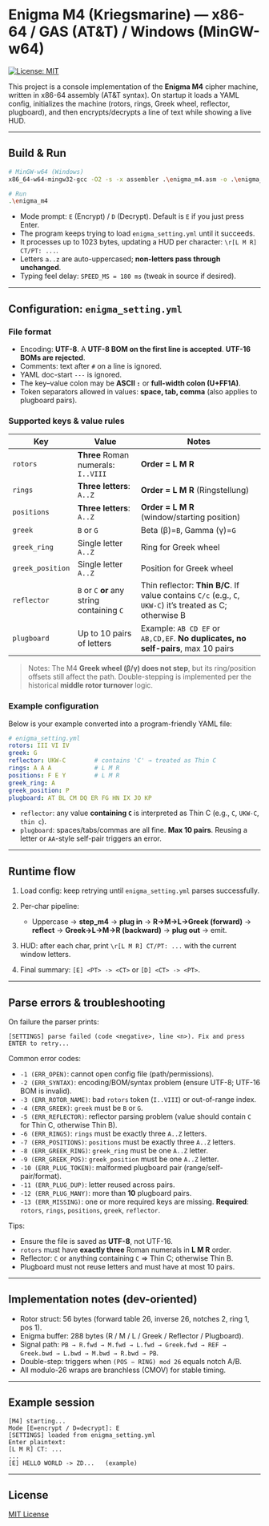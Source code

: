# Enigma M4 (Kriegsmarine) — x86-64 / GAS (AT&T) / Windows (MinGW-w64)
[![License: MIT](https://img.shields.io/badge/License-MIT-yellow.svg)](./LICENSE)

This project is a console implementation of the **Enigma M4** cipher machine, written in x86-64 assembly (AT&T syntax).
On startup it loads a YAML config, initializes the machine (rotors, rings, Greek wheel, reflector, plugboard), and then encrypts/decrypts a line of text while showing a live HUD.

---

## Build & Run

```bash
# MinGW-w64 (Windows)
x86_64-w64-mingw32-gcc -O2 -s -x assembler .\enigma_m4.asm -o .\enigma_m4.exe

# Run
.\enigma_m4
```

* Mode prompt: `E` (Encrypt) / `D` (Decrypt). Default is `E` if you just press Enter.
* The program keeps trying to load `enigma_setting.yml` until it succeeds.
* It processes up to 1023 bytes, updating a HUD per character: `\r[L M R] CT/PT: ...`.
* Letters `a..z` are auto-uppercased; **non-letters pass through unchanged**.
* Typing feel delay: `SPEED_MS = 180 ms` (tweak in source if desired).

---

## Configuration: `enigma_setting.yml`

### File format

* Encoding: **UTF-8**. A **UTF-8 BOM on the first line is accepted**. **UTF-16 BOMs are rejected**.
* Comments: text after `#` on a line is ignored.
* YAML doc-start `---` is ignored.
* The key–value colon may be **ASCII `:`** or **full-width colon (U+FF1A)**.
* Token separators allowed in values: **space, tab, comma** (also applies to plugboard pairs).

### Supported keys & value rules

| Key              | Value                                       | Notes                                                                                                     |
| ---------------- | ------------------------------------------- | --------------------------------------------------------------------------------------------------------- |
| `rotors`         | **Three** Roman numerals: `I..VIII`         | **Order = L M R**                                                                                         |
| `rings`          | **Three letters**: `A..Z`                   | **Order = L M R** (Ringstellung)                                                                          |
| `positions`      | **Three letters**: `A..Z`                   | **Order = L M R** (window/starting position)                                                              |
| `greek`          | `B` or `G`                                  | Beta (β)=`B`, Gamma (γ)=`G`                                                                               |
| `greek_ring`     | Single letter `A..Z`                        | Ring for Greek wheel                                                                                      |
| `greek_position` | Single letter `A..Z`                        | Position for Greek wheel                                                                                  |
| `reflector`      | `B` or `C` **or** any string containing `C` | Thin reflector: **Thin B/C**. If value contains `C/c` (e.g., `C`, `UKW-C`) it’s treated as C; otherwise B |
| `plugboard`      | Up to 10 pairs of letters                   | Example: `AB CD EF` or `AB,CD,EF`. **No duplicates, no self-pairs**, max 10 pairs                         |

> Notes: The M4 **Greek wheel (β/γ) does not step**, but its ring/position offsets still affect the path.
> Double-stepping is implemented per the historical **middle rotor turnover** logic.

### Example configuration

Below is your example converted into a program-friendly YAML file:

```yaml
# enigma_setting.yml
rotors: III VI IV
greek: G
reflector: UKW-C        # contains 'C' → treated as Thin C
rings: A A A            # L M R
positions: F E Y        # L M R
greek_ring: A
greek_position: P
plugboard: AT BL CM DQ ER FG HN IX JO KP
```

* `reflector`: any value **containing `C`** is interpreted as Thin C (e.g., `C`, `UKW-C`, `thin c`).
* `plugboard`: spaces/tabs/commas are all fine. **Max 10 pairs**. Reusing a letter or `AA`-style self-pair triggers an error.

---

## Runtime flow

1. Load config: keep retrying until `enigma_setting.yml` parses successfully.
2. Per-char pipeline:

   * Uppercase → **step_m4** → **plug in** → **R→M→L→Greek (forward)** → **reflect** → **Greek→L→M→R (backward)** → **plug out** → emit.
3. HUD: after each char, print `\r[L M R] CT/PT: ...` with the current window letters.
4. Final summary: `[E] <PT> -> <CT>` or `[D] <CT> -> <PT>`.

---

## Parse errors & troubleshooting

On failure the parser prints:

```
[SETTINGS] parse failed (code <negative>, line <n>). Fix and press ENTER to retry...
```

Common error codes:

* `-1 (ERR_OPEN)`: cannot open config file (path/permissions).
* `-2 (ERR_SYNTAX)`: encoding/BOM/syntax problem (ensure UTF-8; UTF-16 BOM is invalid).
* `-3 (ERR_ROTOR_NAME)`: bad `rotors` token (`I..VIII`) or out-of-range index.
* `-4 (ERR_GREEK)`: `greek` must be `B` or `G`.
* `-5 (ERR_REFLECTOR)`: reflector parsing problem (value should contain `C` for Thin C, otherwise Thin B).
* `-6 (ERR_RINGS)`: `rings` must be exactly three `A..Z` letters.
* `-7 (ERR_POSITIONS)`: `positions` must be exactly three `A..Z` letters.
* `-8 (ERR_GREEK_RING)`: `greek_ring` must be one `A..Z` letter.
* `-9 (ERR_GREEK_POS)`: `greek_position` must be one `A..Z` letter.
* `-10 (ERR_PLUG_TOKEN)`: malformed plugboard pair (range/self-pair/format).
* `-11 (ERR_PLUG_DUP)`: letter reused across pairs.
* `-12 (ERR_PLUG_MANY)`: more than **10** plugboard pairs.
* `-13 (ERR_MISSING)`: one or more required keys are missing. **Required**: `rotors`, `rings`, `positions`, `greek`, `reflector`.

Tips:

* Ensure the file is saved as **UTF-8**, not UTF-16.
* `rotors` must have **exactly three** Roman numerals in **L M R** order.
* Reflector: `C` or anything containing `C` ⇒ Thin C; otherwise Thin B.
* Plugboard must not reuse letters and must have at most 10 pairs.

---

## Implementation notes (dev-oriented)

* Rotor struct: 56 bytes (forward table 26, inverse 26, notches 2, ring 1, pos 1).
* Enigma buffer: 288 bytes (R / M / L / Greek / Reflector / Plugboard).
* Signal path: `PB → R.fwd → M.fwd → L.fwd → Greek.fwd → REF → Greek.bwd → L.bwd → M.bwd → R.bwd → PB`.
* Double-step: triggers when `(POS − RING) mod 26` equals notch A/B.
* All modulo-26 wraps are branchless (CMOV) for stable timing.

---

## Example session

```
[M4] starting...
Mode [E=encrypt / D=decrypt]: E
[SETTINGS] loaded from enigma_setting.yml
Enter plaintext:
[L M R] CT: ...
...
[E] HELLO WORLD -> ZD...   (example)
```

---

## License
[MIT License](./LICENSE)
